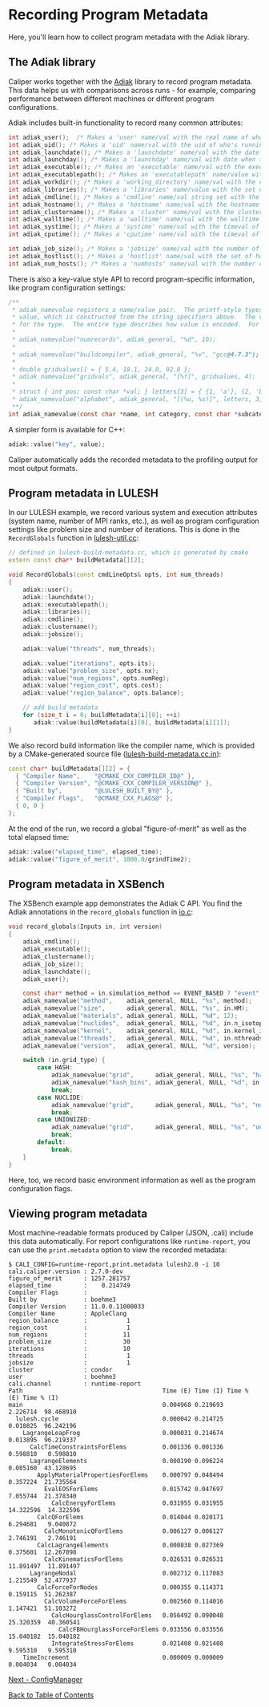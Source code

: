 # Recording Program Metadata

Here, you'll learn how to collect program metadata with the Adiak library.

## The Adiak library

Caliper works together with the [Adiak](https://github.com/LLNL/Adiak) library
to record program metadata. This data helps us with comparisons across runs - for
example, comparing performance between different machines or different program
configurations.

Adiak includes built-in functionality to record many common attributes:

```c
int adiak_user();  /* Makes a 'user' name/val with the real name of who's running the job */
int adiak_uid(); /* Makes a 'uid' name/val with the uid of who's running the job */
int adiak_launchdate(); /* Makes a 'launchdate' name/val with the date of when this job started */
int adiak_launchday(); /* Makes a 'launchday' name/val with date when this job started, but truncated to midnight */
int adiak_executable(); /* Makes an 'executable' name/val with the executable file for this job */
int adiak_executablepath(); /* Makes an 'executablepath' name/value with the full executable file path. */
int adiak_workdir(); /* Makes a 'working_directory' name/val with the cwd for this job */
int adiak_libraries(); /* Makes a 'libraries' name/value with the set of shared library paths. */
int adiak_cmdline(); /* Makes a 'cmdline' name/val string set with the command line parameters */
int adiak_hostname(); /* Makes a 'hostname' name/val with the hostname */
int adiak_clustername(); /* Makes a 'cluster' name/val with the cluster name (hostname with numbers stripped) */
int adiak_walltime(); /* Makes a 'walltime' name/val with the walltime how long this job ran */
int adiak_systime(); /* Makes a 'systime' name/val with the timeval of how much time was spent in IO */
int adiak_cputime(); /* Makes a 'cputime' name/val with the timeval of how much time was spent on the CPU */

int adiak_job_size(); /* Makes a 'jobsize' name/val with the number of ranks in an MPI job */
int adiak_hostlist(); /* Makes a 'hostlist' name/val with the set of hostnames in this MPI job */
int adiak_num_hosts(); /* Makes a 'numhosts' name/val with the number of hosts in this MPI job */
```

There is also a key-value style API to record program-specific information, like
program configuration settings:

```c
/**
 * adiak_namevalue registers a name/value pair.  The printf-style typestr describes the type of the
 * value, which is constructed from the string specifiers above.  The varargs contains parameters
 * for the type.  The entire type describes how value is encoded.  For example:
 *
 * adiak_namevalue("numrecords", adiak_general, "%d", 10);
 *
 * adiak_namevalue("buildcompiler", adiak_general, "%v", "gcc@4.7.3");
 *
 * double gridvalues[] = { 5.4, 18.1, 24.0, 92.8 };
 * adiak_namevalue("gridvals", adiak_general, "[%f]", gridvalues, 4);
 *
 * struct { int pos; const char *val; } letters[3] = { {1, 'a'}, {2, 'b'}, {3, 'c} }
 * adiak_namevalue("alphabet", adiak_general, "[(%u, %s)]", letters, 3, 2);
 **/
int adiak_namevalue(const char *name, int category, const char *subcategory, const char *typestr, ...);
```

A simpler form is available for C++:

```c++
adiak::value("key", value);
```

Caliper automatically adds the recorded metadata to the profiling output for
most output formats.

## Program metadata in LULESH

In our LULESH example, we record various system and execution attributes
(system name, number of MPI ranks, etc.), as well as program configuration
settings like problem size and number of iterations. This is done in the
`RecordGlobals` function in [lulesh-util.cc](https://github.com/daboehme/LULESH/blob/adiak-caliper-support/lulesh-util.cc):

```c++
// defined in lulesh-build-metadata.cc, which is generated by cmake
extern const char* buildMetadata[][2];

void RecordGlobals(const cmdLineOpts& opts, int num_threads)
{
    adiak::user();
    adiak::launchdate();
    adiak::executablepath();
    adiak::libraries();
    adiak::cmdline();
    adiak::clustername();
    adiak::jobsize();

    adiak::value("threads", num_threads);

    adiak::value("iterations", opts.its);
    adiak::value("problem_size", opts.nx);
    adiak::value("num_regions", opts.numReg);
    adiak::value("region_cost", opts.cost);
    adiak::value("region_balance", opts.balance);

    // add build metadata
    for (size_t i = 0; buildMetadata[i][0]; ++i)
       adiak::value(buildMetadata[i][0], buildMetadata[i][1]);
}
```

We also record build information like the compiler name, which is provided
by a CMake-generated source file
([lulesh-build-metadata.cc.in](https://github.com/daboehme/LULESH/blob/adiak-caliper-support/lulesh-build-metadata.cc.in)):

```c++
const char* buildMetadata[][2] = {
  { "Compiler Name",    "@CMAKE_CXX_COMPILER_ID@" },
  { "Compiler Version", "@CMAKE_CXX_COMPILER_VERSION@" },
  { "Built by",         "@LULESH_BUILT_BY@" },
  { "Compiler Flags",   "@CMAKE_CXX_FLAGS@" },
  { 0, 0 }
};
```

At the end of the run, we record a global "figure-of-merit" as well as the
total elapsed time:

```c++
adiak::value("elapsed_time", elapsed_time);
adiak::value("figure_of_merit", 1000.0/grindTime2);
```

## Program metadata in XSBench

The XSBench example app demonstrates the Adiak C API. You find the Adiak
annotations in the `record_globals` function in 
[io.c](https://github.com/daboehme/XSBench/blob/caliper-support/openmp-threading/io.c):

```c
void record_globals(Inputs in, int version)
{
	adiak_cmdline();
	adiak_executable();
	adiak_clustername();
	adiak_job_size();
	adiak_launchdate();
	adiak_user();

	const char* method = in.simulation_method == EVENT_BASED ? "event" : "history";
	adiak_namevalue("method",    adiak_general, NULL, "%s", method);
	adiak_namevalue("size",      adiak_general, NULL, "%s", in.HM);
	adiak_namevalue("materials", adiak_general, NULL, "%d", 12);
	adiak_namevalue("nuclides",  adiak_general, NULL, "%d", in.n_isotopes);
	adiak_namevalue("kernel",    adiak_general, NULL, "%d", in.kernel_id);
	adiak_namevalue("threads",   adiak_general, NULL, "%d", in.nthreads);
	adiak_namevalue("version",   adiak_general, NULL, "%d", version);

	switch (in.grid_type) {
		case HASH:
			adiak_namevalue("grid",      adiak_general, NULL, "%s", "hash");
			adiak_namevalue("hash_bins", adiak_general, NULL, "%d", in.hash_bins);
			break;
		case NUCLIDE:
			adiak_namevalue("grid",      adiak_general, NULL, "%s", "nuclide");
			break;
		case UNIONIZED:
			adiak_namevalue("grid",      adiak_general, NULL, "%s", "unionized");
			break;
		default:
			break;
	}
}
```

Here, too, we record basic environment information as well as the program
configuration flags.

## Viewing program metadata

Most machine-readable formats produced by Caliper (JSON, .cali) include this
data automatically. For report configurations like `runtime-report`, you can
use the `print.metadata` option to view the recorded metadata:

```
$ CALI_CONFIG=runtime-report,print.metadata lulesh2.0 -i 10
cali.caliper.version : 2.7.0-dev
figure_of_merit      : 1257.281757
elapsed_time         :    0.214749
Compiler Flags       :
Built by             : boehme3
Compiler Version     : 11.0.0.11000033
Compiler Name        : AppleClang
region_balance       :           1
region_cost          :           1
num_regions          :          11
problem_size         :          30
iterations           :          10
threads              :           1
jobsize              :           1
cluster              : condor
user                 : boehme3
cali.channel         : runtime-report
Path                                       Time (E) Time (I) Time % (E) Time % (I)
main                                       0.004968 0.219693   2.226714  98.468910
  lulesh.cycle                             0.000042 0.214725   0.018825  96.242196
    LagrangeLeapFrog                       0.000031 0.214674   0.013895  96.219337
      CalcTimeConstraintsForElems          0.001336 0.001336   0.598810   0.598810
      LagrangeElements                     0.000190 0.096224   0.085160  43.128695
        ApplyMaterialPropertiesForElems    0.000797 0.048494   0.357224  21.735564
          EvalEOSForElems                  0.015742 0.047697   7.055744  21.378340
            CalcEnergyForElems             0.031955 0.031955  14.322596  14.322596
        CalcQForElems                      0.014044 0.020171   6.294681   9.040872
          CalcMonotonicQForElems           0.006127 0.006127   2.746191   2.746191
        CalcLagrangeElements               0.000838 0.027369   0.375601  12.267098
          CalcKinematicsForElems           0.026531 0.026531  11.891497  11.891497
      LagrangeNodal                        0.002712 0.117083   1.215549  52.477937
        CalcForceForNodes                  0.000355 0.114371   0.159115  51.262387
          CalcVolumeForceForElems          0.002560 0.114016   1.147421  51.103272
            CalcHourglassControlForElems   0.056492 0.090048  25.320359  40.360541
              CalcFBHourglassForceForElems 0.033556 0.033556  15.040182  15.040182
            IntegrateStressForElems        0.021408 0.021408   9.595310   9.595310
    TimeIncrement                          0.000009 0.000009   0.004034   0.004034
```

[Next - ConfigManager](configmanager.md)

[Back to Table of Contents](README.md)
